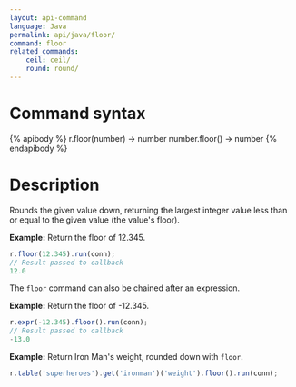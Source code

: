 ```yaml
---
layout: api-command
language: Java
permalink: api/java/floor/
command: floor
related_commands:
    ceil: ceil/
    round: round/
---
```

# Command syntax #

{% apibody %}
r.floor(number) &rarr; number
number.floor() &rarr; number
{% endapibody %}

# Description #

Rounds the given value down, returning the largest integer value less than or equal to the given value (the value's floor).

__Example:__ Return the floor of 12.345.

```js
r.floor(12.345).run(conn);
// Result passed to callback
12.0
```

The `floor` command can also be chained after an expression.

__Example:__ Return the floor of -12.345.

```js
r.expr(-12.345).floor().run(conn);
// Result passed to callback
-13.0
```

__Example:__ Return Iron Man's weight, rounded down with `floor`.

```js
r.table('superheroes').get('ironman')('weight').floor().run(conn);
```
